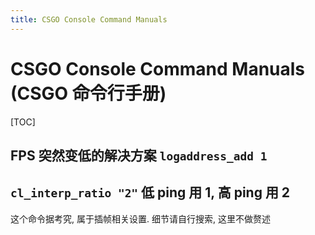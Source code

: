 ```yaml
---
title: CSGO Console Command Manuals
---
```


# CSGO Console Command Manuals (CSGO 命令行手册)

[TOC]

## FPS 突然变低的解决方案 `logaddress_add 1`

## `cl_interp_ratio "2"` 低 ping 用 1, 高 ping 用 2

这个命令据考究, 属于插帧相关设置. 细节请自行搜索, 这里不做赘述

